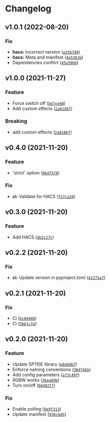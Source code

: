 # Changelog

<!--next-version-placeholder-->

## v1.0.1 (2022-08-20)
### Fix
* **hacs:** Incorrect version ([`a33b7d6`](https://github.com/roslovets/SP110E-HASS/commit/a33b7d682b482a5e8167564ee7655dca7c34f3c2))
* **hacs:** Meta and manifest ([`4e5363b`](https://github.com/roslovets/SP110E-HASS/commit/4e5363b719cc598f49bcd69346b4b200a8b49ad0))
* Dependencies conflict ([`45e59b6`](https://github.com/roslovets/SP110E-HASS/commit/45e59b6bd52405e0a2ea7892973ec2a607c0ac75))

## v1.0.0 (2021-11-27)
### Feature
* Force switch off ([`b47ce40`](https://github.com/roslovets/SP110E-HASS/commit/b47ce40bd6395bd769d7642f90eb06f526ddc8e8))
* Add custom effects ([`2a818bf`](https://github.com/roslovets/SP110E-HASS/commit/2a818bfdf25035642e1ebca8668a053ebe99cf12))

### Breaking
* add custom effects ([`2a818bf`](https://github.com/roslovets/SP110E-HASS/commit/2a818bfdf25035642e1ebca8668a053ebe99cf12))

## v0.4.0 (2021-11-20)
### Feature
* 'strict' option ([`0b47578`](https://github.com/roslovets/SP110E-HASS/commit/0b47578d70de013b56ad16909e09a07fa8b1f6f6))

### Fix
* **ci:** Validate for HACS ([`f57ca34`](https://github.com/roslovets/SP110E-HASS/commit/f57ca348b4b2d4b5328c3d7bdfa80724e2dd0aaf))

## v0.3.0 (2021-11-20)
### Feature
* Add HACS ([`4b2c27c`](https://github.com/roslovets/SP110E-HASS/commit/4b2c27c744b460ec76e31e63df174115ee9269e7))

## v0.2.2 (2021-11-20)
### Fix
* **ci:** Update version in pyproject.toml ([`41275a7`](https://github.com/roslovets/SP110E-HASS/commit/41275a756543fbe9e4736ad33f99957dd876d88a))

## v0.2.1 (2021-11-20)
### Fix
* Ci ([`6c04486`](https://github.com/roslovets/SP110E-HASS/commit/6c044862a951ce2704d25e1247de27b0f615f753))
* Ci ([`5b61cfe`](https://github.com/roslovets/SP110E-HASS/commit/5b61cfe1e54bb92917d0f3a2eec6ead22745c39e))

## v0.2.0 (2021-11-20)
### Feature
* Update SP110E library ([`e8dddb7`](https://github.com/roslovets/SP110E-HASS/commit/e8dddb76c2ece70f4b7c6223a29412fa44a857fc))
* Enforce naming conventions ([`38d74bb`](https://github.com/roslovets/SP110E-HASS/commit/38d74bbcd2d395a9150839809d6706477c20a5ba))
* Add config parameters ([`a73c49f`](https://github.com/roslovets/SP110E-HASS/commit/a73c49f64989cad80bc833351715e76120d69714))
* RGBW works ([`36ea89b`](https://github.com/roslovets/SP110E-HASS/commit/36ea89bce0222149dead7195e49fe8c67b71b14b))
* Turn on/off ([`66402ff`](https://github.com/roslovets/SP110E-HASS/commit/66402ff5747670aefb390fda160fbb24377b0946))

### Fix
* Enable polling ([`9e9f313`](https://github.com/roslovets/SP110E-HASS/commit/9e9f3131c32a017cb05c1813f4a0667711e976d6))
* Update manifest ([`938cbd5`](https://github.com/roslovets/SP110E-HASS/commit/938cbd503d88733ca0d42a62794851ccd0edcf5b))
